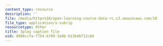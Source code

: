 ```yaml
---
content_type: resource
description: ''
file: /media/https%3A/open-learning-course-data-rc.s3.amazonaws.com/18-03-differential-equations-spring-2010/9988ccfaf754b7993a9bb13b4bf12c64_tVzaX9u6YAE.srt
file_type: application/x-subrip
resourcetype: Other
title: 3play caption file
uid: 9988ccfa-f754-b799-3a9b-b13b4bf12c64
---
```

